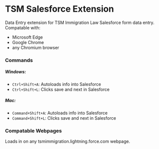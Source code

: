# TSM Salesforce Extension
Data Entry extension for TSM Immigration Law Salesforce form data entry.
Compatable with:
- Microsoft Edge
- Google Chrome
- any Chromium browser
### Commands
##### Windows:
- `Ctrl+Shift+A`: Autoloads info into Salesforce
- `Ctrl+Shift+L`: Clicks save and next in Salesforce
##### Mac:
- `Command+Shift+A`: Autoloads info into Salesforce
- `Command+Shift+L`: Clicks save and next in Salesforce
### Compatable Webpages
Loads in on any tsmimmigration.lightning.force.com webpage.
